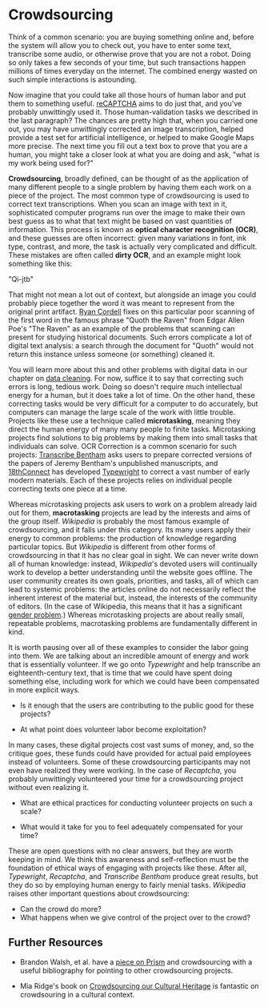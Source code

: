 # Crowdsourcing

Think of a common scenario: you are buying something online and, before the system will allow you to check out, you have to enter some text, transcribe some audio, or otherwise prove that you are not a robot. Doing so only takes a few seconds of your time, but such transactions happen millions of times everyday on the internet. The combined energy wasted on such simple interactions is astounding.

Now imagine that you could take all those hours of human labor and put them to something useful. [reCAPTCHA](https://www.google.com/recaptcha/intro/index.html) aims to do just that, and you've probably unwittingly used it. Those human-validation tasks we described in the last paragraph? The chances are pretty high that, when you carried one out, you may have unwittingly corrected an image transcription, helped provide a test set for artificial intelligence, or helped to make Google Maps more precise. The next time you fill out a text box to prove that you are a human, you might take a closer look at what you are doing and ask, "what is my work being used for?"

**Crowdsourcing**, broadly defined, can be thought of as the application of many different people to a single problem by having them each work on a piece of the project. The most common type of crowdsourcing is used to correct text transcriptions. When you scan an image with text in it, sophisticated computer programs run over the image to make their own best guess as to what that text might be based on vast quantities of information. This process is known as **optical character recognition \(OCR\)**, and these guesses are often incorrect: given many variations in font, ink type, contrast, and more, the task is actually very complicated and difficult. These mistakes are often called **dirty OCR**, and an example might look something like this:

"Qi-jtb"

That might not mean a lot out of context, but alongside an image you could probably piece together the word it was meant to represent from the original print artifact. [Ryan Cordell](http://ryancordell.org/research/qijtb-the-raven/) fixes on this particular poor scanning of the first word in the famous phrase "Quoth the Raven" from Edgar Allen Poe's "The Raven" as an example of the problems that scanning can present for studying historical documents. Such errors complicate a lot of digital text analysis: a search through the document for "Quoth" would not return this instance unless someone \(or something\) cleaned it.

You will learn more about this and other problems with digital data in our chapter on [data cleaning](/data-cleaning/problems-with-data.md). For now, suffice it to say that correcting such errors is long, tedious work. Doing so doesn't require much intellectual energy for a human, but it does take a lot of time. On the other hand, these correcting tasks would be very difficult for a computer to do accurately, but computers can manage the large scale of the work with little trouble. Projects like these use a technique called **microtasking**, meaning they direct the human energy of many many people to finite tasks. Microtasking projects find solutions to big problems by making them into small tasks that individuals can solve. OCR Correction is a common scenario for such projects: [Transcribe Bentham](http://blogs.ucl.ac.uk/transcribe-bentham/) asks users to prepare corrected versions of the papers of Jeremy Bentham's unpublished manuscripts, and [18thConnect](http://www.18thconnect.org/) has developed [Typewright](http://www.18thconnect.org/typewright/documents) to correct a vast number of early modern materials. Each of these projects relies on individual people correcting texts one piece at a time.

Whereas microtasking projects ask users to work on a problem already laid out for them, **macrotasking** projects are lead by the interests and aims of the group itself. _Wikipedia_ is probably the most famous example of crowdsourcing, and it falls under this category. Its many users apply their energy to common problems: the production of knowledge regarding particular topics. But _Wikipedia_ is different from other forms of crowdsourcing in that it has no clear goal in sight. We can never write down all of human knowledge: instead, _Wikipedia_'s devoted users will continually work to develop a better understanding until the website goes offline. The user community creates its own goals, priorities, and tasks, all of which can lead to systemic problems: the articles online do not necessarily reflect the inherent interest of the material but, instead, the interests of the community of editors. \(In the case of Wikipedia, this means that it has a significant [gender problem](https://www.insidehighered.com/blogs/library-babel-fish/woes-wikipedia).\) Whereas microtasking projects are about really small, repeatable problems, macrotasking problems are fundamentally different in kind.

It is worth pausing over all of these examples to consider the labor going into them. We are talking about an incredible amount of energy and work that is essentially volunteer. If we go onto _Typewright_ and help transcribe an eighteenth-century text, that is time that we could have spent doing something else, including work for which we could have been compensated in more explicit ways.

* Is it enough that the users are contributing to the public good for these projects?

* At what point does volunteer labor become exploitation?


In many cases, these digital projects cost vast sums of money, and, so the critique goes, these funds could have provided for actual paid employees instead of volunteers. Some of these crowdsourcing participants may not even have realized they were working. In the case of _Recaptcha_, you probably unwittingly volunteered your time for a crowdsourcing project without even realizing it.

* What are ethical practices for conducting volunteer projects on such a scale?

* What would it take for you to feel adequately compensated for your time?


These are open questions with no clear answers, but they are worth keeping in mind. We think this awareness and self-reflection must be the foundation of ethical ways of engaging with projects like these. After all, _Typewright_, _Recaptcha_, and _Transcribe Bentham_ produce great results, but they do so by employing human energy to fairly menial tasks. _Wikipedia_ raises other important questions about crowdsourcing:

* Can the crowd do more?
* What happens when we give control of the project over to the crowd?

## Further Resources

* Brandon Walsh, et al. have a [piece on Prism](http://llc.oxfordjournals.org/content/29/3/379.full) and crowdsourcing with a useful bibliography for pointing to other crowdsourcing projects.

* Mia Ridge's book on [Crowdsourcing our Cultural Heritage](http://www.worldcat.org/title/crowdsourcing-our-cultural-heritage/oclc/883391279) is fantastic on crowdsouring in a cultural context.


